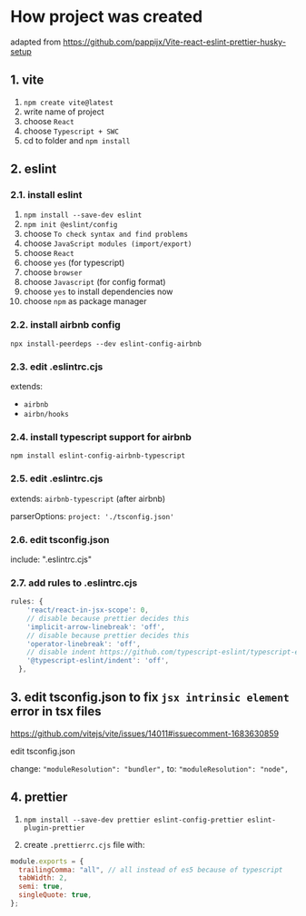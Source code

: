 # How project was created

adapted from https://github.com/pappijx/Vite-react-eslint-prettier-husky-setup

## 1. vite

1. `npm create vite@latest`
2. write name of project
3. choose `React`
4. choose `Typescript + SWC`
5. cd to folder and `npm install`

## 2. eslint

### 2.1. install eslint

1. `npm install --save-dev eslint`
2. `npm init @eslint/config`
3. choose `To check syntax and find problems`
4. choose `JavaScript modules (import/export)`
5. choose `React`
6. choose `yes` (for typescript)
7. choose `browser`
8. choose `Javascript` (for config format)
9. choose `yes` to install dependencies now
10. choose `npm` as package manager

### 2.2. install airbnb config

`npx install-peerdeps --dev eslint-config-airbnb`

### 2.3. edit .eslintrc.cjs

extends:
- `airbnb`
- `airbn/hooks`

### 2.4. install typescript support for airbnb

`npm install eslint-config-airbnb-typescript`

### 2.5. edit .eslintrc.cjs

extends:
`airbnb-typescript` (after airbnb)

parserOptions:
`project: './tsconfig.json'`

### 2.6. edit tsconfig.json

include:
".eslintrc.cjs"

### 2.7. add rules to .eslintrc.cjs

```js
rules: {
    'react/react-in-jsx-scope': 0,
    // disable because prettier decides this
    'implicit-arrow-linebreak': 'off',
    // disable because prettier decides this
    'operator-linebreak': 'off',
    // disable indent https://github.com/typescript-eslint/typescript-eslint/issues/1824
    '@typescript-eslint/indent': 'off',
  },
```

## 3. edit tsconfig.json to fix `jsx intrinsic element` error in tsx files

https://github.com/vitejs/vite/issues/14011#issuecomment-1683630859

edit tsconfig.json

change:
`"moduleResolution": "bundler",`
to:
`"moduleResolution": "node",`

## 4. prettier

1. `npm install --save-dev prettier eslint-config-prettier eslint-plugin-prettier`

2. create `.prettierrc.cjs` file with:
```js
module.exports = {
  trailingComma: "all", // all instead of es5 because of typescript
  tabWidth: 2,
  semi: true,
  singleQuote: true,
};
```
